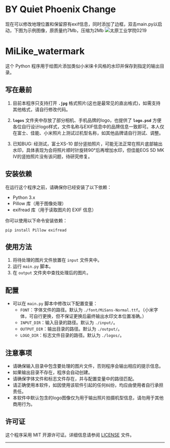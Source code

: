 # BY Quiet Phoenix Change
现在可以修改地理位置和保留原有exif信息，同时添加了边框，双击main.py以启动，下图为示例图像，原质量约7Mb，压缩为2Mb
![太原工业学院0219](https://github.com/ssesweb/MiLike_watermark_-/assets/51811437/c1d7a1be-7f88-44ca-859f-7aa137018f84)


# MiLike_watermark

这个 Python 程序用于给图片添加类似小米徕卡风格的水印并保存到指定的输出目录。

## 写在最前

1. 目前本程序只支持打开 **`.jpg`** 格式照片(这也是最常见的直出格式)，如需支持其他格式，请自行修改代码。

2. **`logos`** 文件夹中存放了部分相机、手机品牌的logo，也提供了 **`logo.psd`** 方便各位自行设计logo样式，文件名称与EXIF信息中的品牌信息一致即可。本人仅在富士、佳能、小米照片上测试过机型名称，如其他品牌请自行测试、调整。

3. 已知BUG: 经测试，富士XS-10 部分竖拍照片，可能无法正常在照片底部输出水印，具体表现为会将照片顺时针旋转90°后再增加水印，但佳能EOS 5D MK IV的竖拍照片没有该问题，待研究修复。

## 安装依赖

在运行这个程序之前，请确保你已经安装了以下依赖：

- Python 3.x
- Pillow 库（用于图像处理）
- exifread 库（用于读取图片的 EXIF 信息）

你可以使用以下命令安装依赖：

```
pip install Pillow exifread
```

## 使用方法

1. 将待处理的图片文件放置在 `input` 文件夹中。
2. 运行 `main.py` 脚本。
3. 在 `output` 文件夹中查找处理后的图片。

## 配置

- 可以在 `main.py` 脚本中修改以下配置变量：
  - `FONT`：字体文件的路径。默认为 `./font/MiSans-Normal.ttf`。（小米字体，可自行更换，但不保证更换后最终输出水印文本位置准确。）
  - `INPUT_DIR`：输入目录的路径。默认为 `./input/`。
  - `OUTPUT_DIR`：输出目录的路径。默认为 `./output/`。
  - `LOGO_DIR`：标志文件目录的路径。默认为 `./logos/`。

## 注意事项

- 请确保输入目录中包含要处理的图片文件，否则程序会输出相应的提示信息。
- 如果输出目录不存在，程序会自动创建。
- 请确保字体文件和标志文件存在，并与配置变量中的路径匹配。
- 请正确使用本软件，如因使用该软件引起的任何纠纷，均应由使用者自行承担责任。
- 本软件中默认包含的logo图像仅为用于输出照片拍摄机型信息，请勿用于其他商用行为。

## 许可证

这个程序采用 MIT 开源许可证。详细信息请参阅 [LICENSE](./LICENSE) 文件。

---
